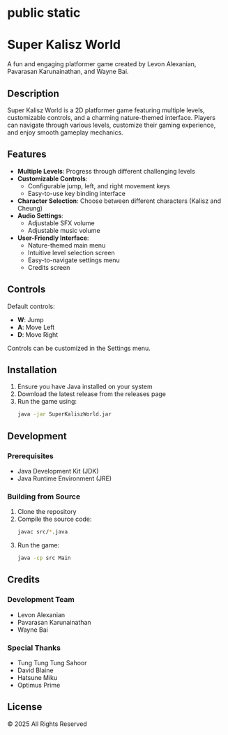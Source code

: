 public static
=======
# Super Kalisz World

A fun and engaging platformer game created by Levon Alexanian, Pavarasan Karunainathan, and Wayne Bai.

## Description

Super Kalisz World is a 2D platformer game featuring multiple levels, customizable controls, and a charming nature-themed interface. Players can navigate through various levels, customize their gaming experience, and enjoy smooth gameplay mechanics.

## Features

- **Multiple Levels**: Progress through different challenging levels
- **Customizable Controls**: 
  - Configurable jump, left, and right movement keys
  - Easy-to-use key binding interface
- **Character Selection**: Choose between different characters (Kalisz and Cheung)
- **Audio Settings**:
  - Adjustable SFX volume
  - Adjustable music volume
- **User-Friendly Interface**:
  - Nature-themed main menu
  - Intuitive level selection screen
  - Easy-to-navigate settings menu
  - Credits screen

## Controls

Default controls:
- **W**: Jump
- **A**: Move Left
- **D**: Move Right

Controls can be customized in the Settings menu.

## Installation

1. Ensure you have Java installed on your system
2. Download the latest release from the releases page
3. Run the game using:
   ```bash
   java -jar SuperKaliszWorld.jar
   ```

## Development

### Prerequisites
- Java Development Kit (JDK)
- Java Runtime Environment (JRE)

### Building from Source
1. Clone the repository
2. Compile the source code:
   ```bash
   javac src/*.java
   ```
3. Run the game:
   ```bash
   java -cp src Main
   ```

## Credits

### Development Team
- Levon Alexanian
- Pavarasan Karunainathan
- Wayne Bai

### Special Thanks
- Tung Tung Tung Sahoor
- David Blaine
- Hatsune Miku
- Optimus Prime

## License

© 2025 All Rights Reserved
